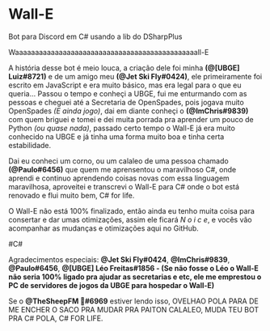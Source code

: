 # Wall-E
Bot para Discord em C# usando a lib do DSharpPlus

Waaaaaaaaaaaaaaaaaaaaaaaaaaaaaaaaaaaaaaaaaaaaaall-E

A história desse bot é meio louca, a criação dele foi minha **(@[UBGE] Luiz#8721)** e de um amigo meu **(@Jet Ski Fly#0424)**, ele primeiramente foi escrito em JavaScript e era muito básico, mas era legal para o que eu queria... Passou o tempo e conheçi a UBGE, fui me enturmando com as pessoas e cheguei até a Secretaria de OpenSpades, pois jogava muito OpenSpades *(E ainda jogo)*, dai em diante conheçi o **(@ImChris#9839)** com quem briguei e tomei e dei muita porrada pra aprender um pouco de Python *(ou quase nada)*, passado certo tempo o Wall-E já era muito conhecido na UBGE e já tinha uma forma muito boa e tinha certa estabilidade.

Dai eu conheci um corno, ou um calaleo de uma pessoa chamado **(@Paulo#6456)** que quem me aprensentou o maravilhoso C#, onde aprendi e continuo aprendendo coisas novas com essa linguagem maravilhosa, aproveitei e transcrevi o Wall-E para C# onde o bot está renovado e flui muito bem, C# for life.

O Wall-E não está 100% finalizado, então ainda eu tenho muita coisa para consertar e dar umas otimizações, assim ele ficará *N o i c e*, e vocês vão acompanhar as mudanças e otimizações aqui no GitHub.

#C#

Agradecimentos especiais: **@Jet Ski Fly#0424**, **@ImChris#9839**, **@Paulo#6456**, **@[UBGE] Léo Freitas#1856 - (Se não fosse o Léo o Wall-E não seria 100% ligado pra ajudar as secretarias e etc, ele me emprestou o PC de servidores de jogos da UBGE para hospedar o Wall-E)**

Se o **@TheSheepFM 🌵#6969** estiver lendo isso, OVELHAO POLA PARA DE ME ENCHER O SACO PRA MUDAR PRA PAITON CALALEO, MUDA TEU BOT PRA C# POLA, C# FOR LIFE.
